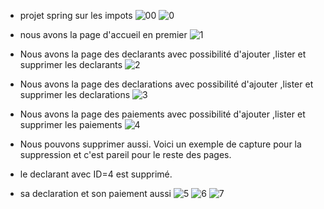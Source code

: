 * projet spring sur les impots
![00](https://github.com/briyannEmmanuel/impot/assets/95581637/db8bf101-cbd0-4cc7-890e-7fd19a26fd48)
![0](https://github.com/briyannEmmanuel/impot/assets/95581637/10208ee1-51f5-4aa2-9e6c-89ce5d682ba9)

* nous avons la page d'accueil en premier 
![1](https://github.com/briyannEmmanuel/impot/assets/95581637/53a06fbc-8d4a-44bc-bb49-a31b608d3bc3)

* Nous avons la page des declarants avec possibilité d'ajouter ,lister et supprimer les declarants
![2](https://github.com/briyannEmmanuel/impot/assets/95581637/f17beb9c-c689-49f9-84af-fd65d1821256)

* Nous avons la page des declarations avec possibilité d'ajouter ,lister et supprimer les declarations
![3](https://github.com/briyannEmmanuel/impot/assets/95581637/45335792-af83-475c-8eac-b987bdcdd8c8)

* Nous avons la page des paiements avec possibilité d'ajouter ,lister et supprimer les paiements
![4](https://github.com/briyannEmmanuel/impot/assets/95581637/f37abdd6-ad54-43b1-9b5b-a4a8b5a9863e)

* Nous pouvons supprimer aussi. Voici un exemple de capture pour la suppression et c'est pareil pour le reste des pages.
* le declarant avec ID=4 est supprimé.
* sa declaration et son paiement aussi 
![5](https://github.com/briyannEmmanuel/impot/assets/95581637/20b19244-5743-4f0f-bf8e-dd1785a07949)
![6](https://github.com/briyannEmmanuel/impot/assets/95581637/affbbced-a1cd-40e9-ab27-12341e6cb8e8)
![7](https://github.com/briyannEmmanuel/impot/assets/95581637/b9464a69-c574-4010-a751-f87ea45217f3)
